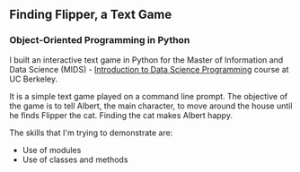 ## Finding Flipper, a Text Game
### Object-Oriented Programming in Python

I built an interactive text game in Python for the Master of Information and Data Science (MIDS) - [Introduction to Data Science Programming](https://www.ischool.berkeley.edu/courses/datasci/200) course at UC Berkeley.

It is a simple text game played on a command line prompt. The objective of the game is to tell Albert, the main character, to move around the house until he finds Flipper the cat. Finding the cat makes Albert happy.

The skills that I'm trying to demonstrate are:
* Use of modules
* Use of classes and methods
